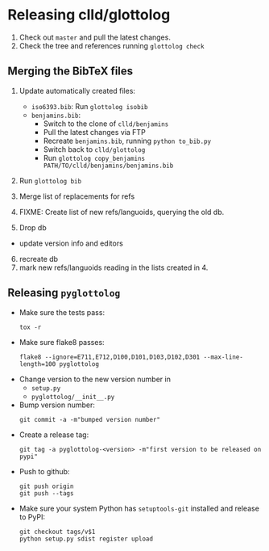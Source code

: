 
Releasing clld/glottolog
========================

1. Check out `master` and pull the latest changes.
2. Check the tree and references running `glottolog check`


Merging the BibTeX files
------------------------

1. Update automatically created files:
   - `iso6393.bib`: Run `glottolog isobib`
   - `benjamins.bib`:
     - Switch to the clone of `clld/benjamins`
     - Pull the latest changes via FTP 
     - Recreate `benjamins.bib`, running `python to_bib.py`
     - Switch back to `clld/glottolog`
     - Run `glottolog copy_benjamins PATH/TO/clld/benjamins/benjamins.bib`
2. Run `glottolog bib`
3. Merge list of replacements for refs

4. FIXME: Create list of new refs/languoids, querying the old db.
5. Drop db

- update version info and editors

6. recreate db
7. mark new refs/languoids reading in the lists created in 4.


Releasing `pyglottolog`
-----------------------

- Make sure the tests pass:
  ```
  tox -r
  ```
- Make sure flake8 passes:
  ```
  flake8 --ignore=E711,E712,D100,D101,D103,D102,D301 --max-line-length=100 pyglottolog
  ```
- Change version to the new version number in
  - `setup.py`
  - `pyglottolog/__init__.py`
- Bump version number:
  ```
  git commit -a -m"bumped version number"
  ```
- Create a release tag:
  ```
  git tag -a pyglottolog-<version> -m"first version to be released on pypi"
  ```
- Push to github:
  ```
  git push origin
  git push --tags
  ```
- Make sure your system Python has ``setuptools-git`` installed and release to PyPI:
  ```
  git checkout tags/v$1
  python setup.py sdist register upload
  ```
